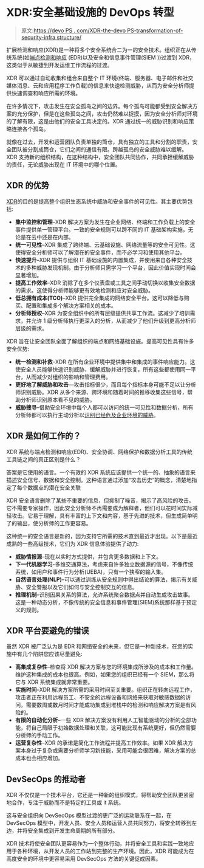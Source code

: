 # XDR:安全基础设施的 DevOps 转型

> 原文:[https://devo PS . com/XDR-the-devo PS-transformation-of-security-infra structure/](https://devops.com/xdr-the-devops-transformation-of-security-infrastructure/)

扩展检测和响应(XDR)是一种将多个安全系统合二为一的安全技术。组织正在从传统系统(如[端点检测和响应](https://devops.com/?s=endpoint%20detection%20and%20response) (EDR)以及安全和信息事件管理(SIEM ))过渡到 XDR，这类似于从敏捷到开发运维工作流程的过渡。

XDR 可以通过自动收集和组合来自整个 IT 环境(终端、服务器、电子邮件和社交媒体消息、云和应用程序工作负载)的信息来快速检测威胁，从而为安全分析师提供快速调查和响应所需的环境。

在许多情况下，攻击发生在安全孤岛之间的边界。每个孤岛可能都受到安全解决方案的充分保护，但是在这些孤岛之间，攻击仍然难以捉摸，因为安全分析师对环境的了解有限，这是由他们的安全工具决定的。XDR 通过统一的威胁识别和响应策略连接各个孤岛。

就像在过去，开发和运营团队负责单独的筒仓，具有独立的工具和分割的职责，安全团队被分割成筒仓，它们之间的通信有限。跨越孤岛的安全威胁难以缓解。XDR 支持新的组织结构，在这种结构中，安全团队共同协作，共同承担缓解威胁的责任，无论威胁出现在 IT 环境中的哪个位置。

## XDR 的优势

[XDR](https://www.cynet.com/xdr-security/understanding-xdr-security-concepts-features-and-use-cases/)的目的是提高整个组织生态系统中威胁和安全事件的可见性。其主要优势包括:

*   **集中监控和管理**–XDR 解决方案为发生在企业网络、终端和工作负载上的安全事件提供单一管理平台。一致的安全规则可以跨不同的 IT 基础架构实施，无论是在云中还是在内部。
*   **统一可见性**–XDR 集成了跨终端、云基础设施、网络流量等的安全可见性。这使得安全分析师可以了解潜在的安全事件，而不必学习和使用其他平台。
*   **快速提升**–XDR 提供与组织 IT 基础设施的内置集成，并使用来自各种安全技术的多种威胁发现机制。由于分析师只需学习一个平台，因此价值实现时间会显著增加。
*   **提高工作效率**–XDR 消除了在多个仪表盘或工具之间手动切换以收集安全数据的需求。这使得分析师能够更有效地检测和应对安全威胁。
*   **低总拥有成本(TCO)**–XDR 提供完全集成的网络安全平台。这可以降低与购买、配置和集成多个解决方案相关的成本。
*   **分析师授权**–XDR 为安全组织中的所有层级提供共享工作流。这减少了培训需求，并允许 1 级分析师执行更深入的分析，从而减少了他们升级到更高分析师层级的需求。

XDR 旨在让安全团队全面了解组织的端点和网络基础设施。提高可见性具有许多安全优势:

*   **统一检测和补救**–XDR 在所有企业环境中提供集中和集成的事件响应能力。这使安全人员能够快速识别威胁、缓解威胁并进行恢复，所有这些都使用同一平台，从而减少对组织的影响和管理费用。
*   **更好地了解威胁和攻击**—攻击指标很少，而且每个指标本身可能不足以让分析师识别威胁。XDR 从多个来源、跨环境和随着时间的推移收集这些信号，帮助分析师识别原本看不见的威胁。
*   **威胁搜寻**–借助安全环境中每个人都可以访问的统一可见性和数据分析，所有分析师都可以执行主动分析以[识别已经危及企业环境的威胁](https://www.exabeam.com/ueba/insider-threats/)。

## XDR 是如何工作的？

XDR 系统与端点检测和响应(EDR)、安全协调、网络保护和数据分析工具的传统工具链之间的真正区别是什么？

答案是它使用的语言。一个有效的 XDR 系统应该提供一个统一的、抽象的语言来描述安全信号、数据和安全控制。这种语言通过添加“攻击历史”的概念，清楚地指定了每个数据点的潜在安全关联

XDR 安全语言删除了某些不重要的信息，但抑制了噪音，揭示了高风险的攻击。它不需要专家操作，因此安全分析师不再需要成为解释者，他们可以花时间实际减轻攻击。它易于理解，具有丰富的上下文和内容，基于先进的技术，但生成简单明了的输出，使分析师的工作更容易。

这种统一的安全语言是新的，因为支持它所需的技术直到最近才出现。以下是最近成熟的一些高级技术，它们为 XDR 信息体验提供了动力:

*   **威胁情报源**–现在以实时方式提供，并包含更多数据和上下文。
*   **下一代机器学习**-多维交通算法，考虑来自许多独立数据源的信号，不像传统系统，如用户和事件行为分析(UEBA)，只有一个狭窄的输入集。
*   **自然语言处理(NLP)**–可以通过训练从安全规则中得出结论的算法，揭示有关威胁、安全警报以及它们如何与安全控制交互的信息。
*   **推理机制**–识别因果关系的算法，允许系统聚合数据点并自动生成攻击故事。这是一种动态分析，不像传统的安全信息和事件管理(SIEM)系统那样基于预定义的规则。

## XDR 平台要避免的错误

虽然 XDR 被广泛认为是 EDR 和网络安全的未来，但它是一种新技术，在您的实施中有几个陷阱您应该尽量避免:

*   **高集成复杂性**–检查将 XDR 解决方案与您的环境集成所涉及的成本和工作量。维护这种集成的成本也很高。例如，如果您的组织已经有一个 SIEM，那么将它与 XDR 系统集成就非常重要。
*   **实施时间**–XDR 解决方案所需的采用时间至关重要。组织正在转向远程工作，攻击者正在利用远程员工、不安全的远程设备和网络来获取对敏感数据的访问。需要数周或数月时间才能成功集成到堆栈中的检测和响应解决方案是有风险的。
*   **有限的自动化分析**–一些 XDR 解决方案没有利用人工智能驱动的分析的全部功能，将自己局限于初始数据处理和关联，这可能比现有系统更好，但仍然需要分析师的手动工作。
*   **运营复杂性**–XDR 的承诺是简化工作流程并提高工作效率。如果 XDR 解决方案本身过于复杂或需要分析师学习新技能，采用可能会很困难，解决方案的总成本也会相应增加。

## DevSecOps 的推动者

XDR 不仅仅是一个技术平台，它还是一种新的组织模式，将帮助安全团队更紧密地合作，专注于威胁而不是特定的工具或 it 系统。

这与安全组织向 DevSecOps 模型过渡的更广泛的运动联系在一起，在 DevSecOps 模型中，开发人员、安全人员和运营人员共同努力，将安全转移到左边，并将安全集成到开发生命周期的所有部分。

XDR 技术将使安全团队更容易作为一个整体行动，并将安全工具和实践一致地应用于各种环境，从开发人员的工作站到完整的生产环境。因此，XDR 可能成为在高度安全的环境中更容易采用 DevSecOps 方法的关键促成因素。